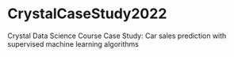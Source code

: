 # CrystalCaseStudy2022
Crystal Data Science Course Case Study: Car sales prediction with supervised machine learning algorithms
